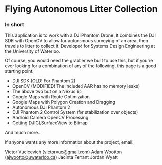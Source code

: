 # Flying Autonomous Litter Collection

### In short

This application is to work with a DJI Phantom Drone. It combines the DJI SDK with OpenCV to allow for autonomous surveying of an area, then travels to litter to collect it. Developed for Systems Design Engineering at the University of Waterloo. 

Of course, you would need the grabber we built to use this, but if you're ever looking for a combination of any of the following, this page is a good starting point. 

* DJI SDK (OLD! For Phantom 2)
* OpenCV (MODIFIED! The included AAR has no memory leaks)
* The above two but on a Nexus 6p
* Google Maps with Route Optimization
* Google Maps with Polygon Creation and Dragging
* Autonomous DJI Phantom 2
* DJI Phantom 2 Control System (for stabilization over objects)
* Android Camera OpenCV Processing
* Getting DJIGLSurfaceView to Bitmap

And much more.. 

If anyone wants any more information about the project, email:

Victor Vucicevich (victorvuc@gmail.com)
Adam Wootton (ajwootto@uwaterloo.ca)
Jacinta Ferrant
Jordan Wyatt

